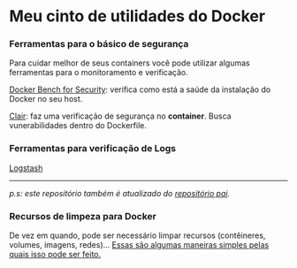 # Meu cinto de utilidades do Docker

### Ferramentas para o básico de segurança

Para cuidar melhor de seus containers você pode utilizar algumas ferramentas para o monitoramento e verificação.

[Docker Bench for Security](https://github.com/docker/docker-bench-security): verifica como está a saúde da instalação do Docker no seu host.

[Clair](https://github.com/coreos/clair): faz uma verificação de segurança no **container**. Busca vunerabilidades dentro do Dockerfile.

### Ferramentas para verificação de Logs

[Logstash](https://www.elastic.co/products/logstash)

--------------------

*p.s: este repositório também é atualizado do [repositório pai](https://github.com/msfidelis/CintoDeUtilidadesDocker).*

### Recursos de limpeza para Docker

De vez em quando, pode ser necessário limpar recursos (contêineres, volumes, imagens, redes)... [Essas são algumas maneiras simples pelas quais isso pode ser feito.](docker-cleanup-resources.md)
